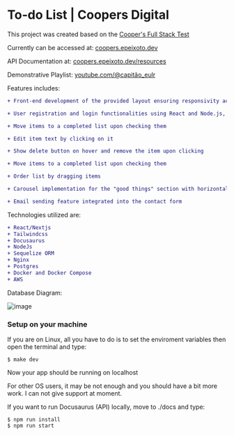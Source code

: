 # To-do List | Coopers Digital

This project was created based on the [Cooper's Full Stack Test](https://github.com/CoopersDigitalProduction/full-stack-test?tab=readme-ov-file)

Currently can be accessed at: [coopers.epeixoto.dev](https://coopers.epeixoto.dev)

API Documentation at: [coopers.epeixoto.dev/resources](https://coopers.epeixoto.dev/resources)

Demonstrative Playlist: [youtube.com/@capitão_eulr](https://www.youtube.com/watch?v=ZZueC2mg_go&list=PLX00v7ikWSwdm7XTLa4Y1ilJjiNhclAt5&index=4)

Features includes:

```diff
+ Front-end development of the provided layout ensuring responsivity across major browsers (Chrome, Safari, Firefox, and Microsoft Edge)

+ User registration and login functionalities using React and Node.js, with a to-do list that is associated with each logged-in user

+ Move items to a completed list upon checking them

+ Edit item text by clicking on it

+ Show delete button on hover and remove the item upon clicking

+ Move items to a completed list upon checking them

+ Order list by dragging items

+ Carousel implementation for the "good things" section with horizontal navigation between cards

+ Email sending feature integrated into the contact form
```

Technologies utilized are:

```diff
+ React/Nextjs
+ Tailwindcss
+ Docusaurus
+ NodeJs
+ Sequelize ORM
+ Nginx
+ Postgres 
+ Docker and Docker Compose
+ AWS
```

Database Diagram:

![image](https://github.com/user-attachments/assets/a7570f75-1ba8-4156-96a6-75850d2ddbce)

### Setup on your machine

If you are on Linux, all you have to do is to set the enviroment variables then open the terminal and type:

```shell
$ make dev
```

Now your app should be running on localhost

For other OS users, it may be not enough and you should have a bit more work. I can not give support at moment.

If you want to run Docusaurus (API) locally, move to ./docs and type:

```shell
$ npm run install
$ npm run start
```






